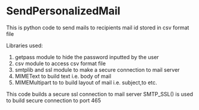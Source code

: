 # SendPersonalizedMail
This is python code to send mails to recipients mail id stored in csv format file

Libraries used:
1. getpass module to hide the password inputted by the user
2. csv module to access csv format file
3. smtplib and ssl module to make a secure connection to mail server
4. MIMEText to build text i.e. body of mail
5. MIMEMultipart to to build layout of mail i.e. subject,to etc.

This code builds a secure ssl connection to mail server
SMTP_SSL() is used to build secure connection to port 465

